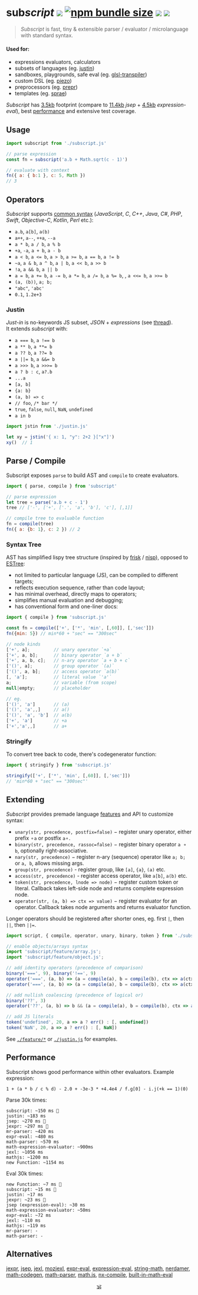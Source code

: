 # sub<em>script</em> <a href="https://github.com/spectjs/subscript/actions/workflows/node.js.yml"><img src="https://github.com/spectjs/subscript/actions/workflows/node.js.yml/badge.svg"/></a> <a href="https://bundlejs.com/?q=subscript"><img alt="npm bundle size" src="https://img.shields.io/bundlejs/size/subscript"/></a> <a href="http://npmjs.org/subscript"><img src="https://img.shields.io/npm/v/subscript"/></a> <a href="http://microjs.com/#subscript"><img src="https://img.shields.io/badge/microjs-subscript-blue?color=darkslateblue"/></a>

> _Subscript_ is fast, tiny & extensible parser / evaluator / microlanguage with standard syntax.

####  Used for:

* expressions evaluators, calculators 
* subsets of languages (eg. [justin](#justin)<!-- [jz](https://github.com/dy/jz) -->)
* sandboxes, playgrounds, safe eval (eg. [glsl-transpiler](https://github.com/stackgl/glsl-transpiler))
* custom DSL (eg. [piezo](https://github.com/dy/piezo)) <!-- uneural -->
* preprocessors (eg. [prepr](https://github.com/dy/prepr))
* templates (eg. [sprae](https://github.com/dy/sprae))

_Subscript_ has [3.5kb](https://npmfs.com/package/subscript/7.4.3/subscript.min.js) footprint (compare to [11.4kb](https://npmfs.com/package/jsep/1.2.0/dist/jsep.min.js) _jsep_ + [4.5kb](https://npmfs.com/package/expression-eval/5.0.0/dist/expression-eval.module.js) _expression-eval_), best [performance](#performance) and extensive test coverage.


## Usage

```js
import subscript from './subscript.js'

// parse expression
const fn = subscript('a.b + Math.sqrt(c - 1)')

// evaluate with context
fn({ a: { b:1 }, c: 5, Math })
// 3
```

## Operators

_Subscript_ supports [common syntax](https://en.wikipedia.org/wiki/Comparison_of_programming_languages_(syntax)) (_JavaScript_, _C_, _C++_, _Java_, _C#_, _PHP_, _Swift_, _Objective-C_, _Kotlin_, _Perl_ etc.):

* `a.b`, `a[b]`, `a(b)`
* `a++`, `a--`, `++a`, `--a`
* `a * b`, `a / b`, `a % b`
* `+a`, `-a`, `a + b`, `a - b`
* `a < b`, `a <= b`, `a > b`, `a >= b`, `a == b`, `a != b`
* `~a`, `a & b`, `a ^ b`, `a | b`, `a << b`, `a >> b`
* `!a`, `a && b`, `a || b`
* `a = b`, `a += b`, `a -= b`, `a *= b`, `a /= b`, `a %= b`, , `a <<= b`, `a >>= b`
* `(a, (b))`, `a; b;`
* `"abc"`, `'abc'`
* `0.1`, `1.2e+3`

### Justin

_Just-in_ is no-keywords JS subset, _JSON_ + _expressions_ (see [thread](https://github.com/endojs/Jessie/issues/66)).<br/>
It extends _subscript_ with:

+ `a === b`, `a !== b`
+ `a ** b`, `a **= b`
+ `a ?? b`, `a ??= b`
+ `a ||= b`, `a &&= b`
+ `a >>> b`, `a >>>= b`
+ `a ? b : c`, `a?.b`
+ `...a`
+ `[a, b]`
+ `{a: b}`
+ `(a, b) => c`
+ `// foo`, `/* bar */`
+ `true`, `false`, `null`, `NaN`, `undefined`
+ `a in b`
<!-- + strings interpolation -->

```js
import jstin from './justin.js'

let xy = jstin('{ x: 1, "y": 2+2 }["x"]')
xy()  // 1
```


## Parse / Compile

Subscript exposes `parse` to build AST and `compile` to create evaluators.

```js
import { parse, compile } from 'subscript'

// parse expression
let tree = parse('a.b + c - 1')
tree // ['-', ['+', ['.', 'a', 'b'], 'c'], [,1]]

// compile tree to evaluable function
fn = compile(tree)
fn({ a: {b: 1}, c: 2 }) // 2
```

### Syntax Tree

AST has simplified lispy tree structure (inspired by [frisk](https://ghub.io/frisk) / [nisp](https://github.com/ysmood/nisp)), opposed to [ESTree](https://github.com/estree/estree):

* not limited to particular language (JS), can be compiled to different targets;
* reflects execution sequence, rather than code layout;
* has minimal overhead, directly maps to operators;
* simplifies manual evaluation and debugging;
* has conventional form and one-liner docs:

```js
import { compile } from 'subscript.js'

const fn = compile(['+', ['*', 'min', [,60]], [,'sec']])
fn({min: 5}) // min*60 + "sec" == "300sec"

// node kinds
['+', a];         // unary operator `+a`
['+', a, b];      // binary operator `a + b`
['+', a, b, c];   // n-ary operator `a + b + c`
['()', a];        // group operator `(a)`
['()', a, b];     // access operator `a(b)`
[, 'a'];          // literal value `'a'`
a;                // variable (from scope)
null|empty;       // placeholder

// eg.
['()', 'a']       // (a)
['()', 'a',,]     // a()
['()', 'a', 'b']  // a(b)
['+', 'a']        // +a
['+','a',,]       // a+
```

### Stringify

To convert tree back to code, there's codegenerator function:

```js
import { stringify } from 'subscript.js'

stringify(['+', ['*', 'min', [,60]], [,'sec']])
// 'min*60 + "sec" == "300sec"'
```

## Extending

_Subscript_ provides premade language [features](./features) and API to customize syntax:

* `unary(str, precedence, postfix=false)` − register unary operator, either prefix `⚬a` or postfix `a⚬`.
* `binary(str, precedence, rassoc=false)` − register binary operator `a ⚬ b`, optionally right-associative.
* `nary(str, precedence)` − register n-ary (sequence) operator like `a; b;` or `a, b`, allows missing args.
* `group(str, precedence)` - register group, like `[a]`, `{a}`, `(a)` etc.
* `access(str, precedence)` - register access operator, like `a[b]`, `a(b)` etc.
* `token(str, precedence, lnode => node)` − register custom token or literal. Callback takes left-side node and returns complete expression node.
* `operator(str, (a, b) => ctx => value)` − register evaluator for an operator. Callback takes node arguments and returns evaluator function.

Longer operators should be registered after shorter ones, eg. first `|`, then `||`, then `||=`.

```js
import script, { compile, operator, unary, binary, token } from './subscript.js'

// enable objects/arrays syntax
import 'subscript/feature/array.js';
import 'subscript/feature/object.js';

// add identity operators (precedence of comparison)
binary('===', 9), binary('!==', 9)
operator('===', (a, b) => (a = compile(a), b = compile(b), ctx => a(ctx)===b(ctx)))
operator('===', (a, b) => (a = compile(a), b = compile(b), ctx => a(ctx)!==b(ctx)))

// add nullish coalescing (precedence of logical or)
binary('??', 3)
operator('??', (a, b) => b && (a = compile(a), b = compile(b), ctx => a(ctx) ?? b(ctx)))

// add JS literals
token('undefined', 20, a => a ? err() : [, undefined])
token('NaN', 20, a => a ? err() : [, NaN])
```

See [`./feature/*`](./feature) or [`./justin.js`](./justin.js) for examples.


<!--
## Ideas

* Keyed arrays <code>[a:1, b:2, c:3]</code>
* 7!` (factorial)
* `5s`, `5rem` (units)
* `arrᵀ` - transpose
* `int 5` (typecast)
* `$a` (parameter expansion)
* `1 to 10 by 2`
* `a if b else c`
* `a, b in c`
* `a.xyz` swizzles
* vector operators
* set operators
* polynomial operators
* versions
* hashes, urls
* regexes
* 2a as `2*a`
* string interpolation ` ${} 1 ${} `
-->

## Performance

Subscript shows good performance within other evaluators. Example expression:

```
1 + (a * b / c % d) - 2.0 + -3e-3 * +4.4e4 / f.g[0] - i.j(+k == 1)(0)
```

Parse 30k times:

```
subscript: ~150 ms 🥇
justin: ~183 ms
jsep: ~270 ms 🥈
jexpr: ~297 ms 🥉
mr-parser: ~420 ms
expr-eval: ~480 ms
math-parser: ~570 ms
math-expression-evaluator: ~900ms
jexl: ~1056 ms
mathjs: ~1200 ms
new Function: ~1154 ms
```

Eval 30k times:
```
new Function: ~7 ms 🥇
subscript: ~15 ms 🥈
justin: ~17 ms
jexpr: ~23 ms 🥉
jsep (expression-eval): ~30 ms
math-expression-evaluator: ~50ms
expr-eval: ~72 ms
jexl: ~110 ms
mathjs: ~119 ms
mr-parser: -
math-parser: -
```

## Alternatives

[jexpr](https://github.com/justinfagnani/jexpr), [jsep](https://github.com/EricSmekens/jsep), [jexl](https://github.com/TomFrost/Jexl), [mozjexl](https://github.com/mozilla/mozjexl), [expr-eval](https://github.com/silentmatt/expr-eval), [expression-eval](https://github.com/donmccurdy/expression-eval), [string-math](https://github.com/devrafalko/string-math), [nerdamer](https://github.com/jiggzson/nerdamer), [math-codegen](https://github.com/mauriciopoppe/math-codegen), [math-parser](https://www.npmjs.com/package/math-parser), [math.js](https://mathjs.org/docs/expressions/parsing.html), [nx-compile](https://github.com/nx-js/compiler-util), [built-in-math-eval](https://github.com/mauriciopoppe/built-in-math-eval)

<p align=center><a href="https://github.com/krsnzd/license/">🕉</a></p>
